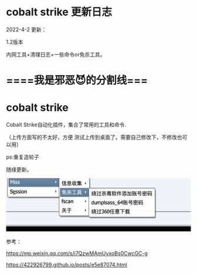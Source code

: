 # cobalt strike 更新日志


2022-4-2 更新：

1.2版本

内网工具+清理日志+一些命令or免杀工具。




# ====我是邪恶😈的分割线===


# cobalt strike 

Cobalt Strike自动化插件，集合了常用的工具和命令.

（上传方面写的不太好，方便 测试上传到桌面了。需要自己修改下，不修改也可以用）

ps:重复造轮子

随缘更新。


![image](https://github.com/yuag/cobalt-strike/blob/main/images/3.png)


参考：

https://mp.weixin.qq.com/s/i7QzwMAmUyxoBs0CwcGC-g

https://422926799.github.io/posts/e5e87074.html
